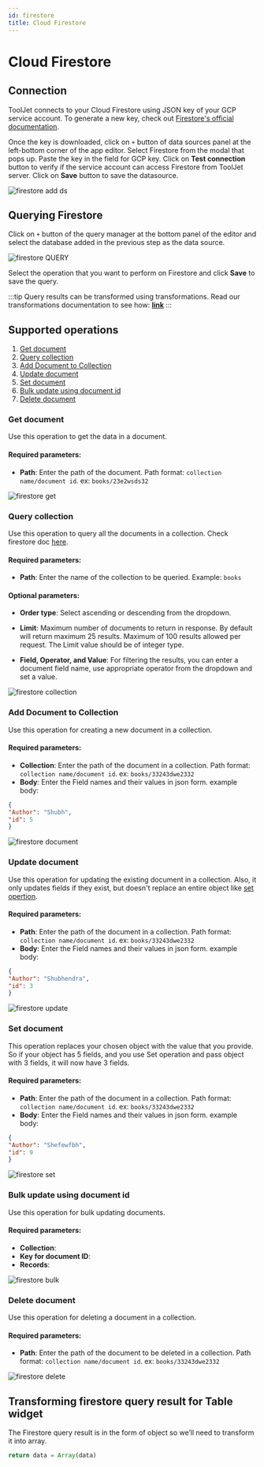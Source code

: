```yaml
---
id: firestore
title: Cloud Firestore
---
```


# Cloud Firestore

## Connection 
ToolJet connects to your Cloud Firestore using JSON key of your GCP service account.
To generate a new key, check out [Firestore's official documentation](https://cloud.google.com/iam/docs/creating-managing-service-account-keys#iam-service-account-keys-create-console).

Once the key is downloaded, click on `+` button of data sources panel at the left-bottom corner of the app editor. Select Firestore from the modal that pops up. Paste the key in the field for GCP key. Click on **Test connection** button to verify if the service account can access Firestore from ToolJet server. Click on **Save** button to save the datasource.


<img className="screenshot-full" src="/img/datasource-reference/firestore/add-ds-firestore.gif"  alt="firestore add ds"/>


## Querying Firestore 

Click on `+` button of the query manager at the bottom panel of the editor and select the database added in the previous step as the data source.


<img className="screenshot-full" src="/img/datasource-reference/firestore/firestore-query.png" alt="firestore QUERY" />


Select the operation that you want to perform on Firestore and click **Save** to save the query. 

:::tip
Query results can be transformed using transformations. Read our transformations documentation to see how: **[link](/docs/tutorial/transformations)**
:::

## Supported operations
1. [Get document](#get-document)
2. [Query collection](#query-collection)
3. [Add Document to Collection](#add-document-to-collection) 
4. [Update document](#update-document) 
5. [Set document](#set-document)
6. [Bulk update using document id](#bulk-update-using-document-id)
7. [Delete document](#delete-document)

### Get document

Use this operation to get the data in a document.

#### Required parameters:

- **Path**: Enter the path of the document. Path format: `collection name/document id`. ex: `books/23e2wsds32`


<img className="screenshot-full" src="/img/datasource-reference/firestore/get.png" alt="firestore get" />


### Query collection

Use this operation to query all the documents in a collection. Check firestore doc [here](https://firebase.google.com/docs/reference/js/v8/firebase.database.Query).

#### Required parameters:

- **Path**: Enter the name of the collection to be queried. Example: `books`

#### Optional parameters:

- **Order type**: Select ascending or descending from the dropdown.

- **Limit**: Maximum number of documents to return in response. By default will return maximum 25 results. Maximum of 100 results allowed per request. The Limit value should be of integer type.

- **Field, Operator, and Value**: For filtering the results, you can enter a document field name, use appropriate operator from the dropdown and set a value.


<img className="screenshot-full" src="/img/datasource-reference/firestore/query-collection.png" alt="firestore collection"/>


### Add Document to Collection

Use this operation for creating a new document in a collection.

#### Required parameters:

- **Collection**: Enter the path of the document in a collection. Path format: `collection name/document id`. ex: `books/33243dwe2332`
- **Body**: Enter the Field names and their values in json form. example body:
```json
{
"Author": "Shubh",
"id": 5
}
```


<img className="screenshot-full" src="/img/datasource-reference/firestore/add-document.png" alt="firestore document" />


### Update document

Use this operation for updating the existing document in a collection. Also, it only updates fields if they exist, but doesn't replace an entire object like [set opertion](#set-document).

#### Required parameters:

- **Path**: Enter the path of the document in a collection. Path format: `collection name/document id`. ex: `books/33243dwe2332`
- **Body**: Enter the Field names and their values in json form. example body:
```json
{
"Author": "Shubhendra",
"id": 3
}
```


<img className="screenshot-full" src="/img/datasource-reference/firestore/update.png" alt="firestore update" />


### Set document

This operation replaces your chosen object with the value that you provide. So if your object has 5 fields, and you use Set operation and pass object with 3 fields, it will now have 3 fields.

#### Required parameters:

- **Path**: Enter the path of the document in a collection. Path format: `collection name/document id`. ex: `books/33243dwe2332`
- **Body**: Enter the Field names and their values in json form. example body:
```json
{
"Author": "Shefewfbh",
"id": 9
}
```


<img className="screenshot-full" src="/img/datasource-reference/firestore/set.png" alt="firestore set" />


### Bulk update using document id

Use this operation for bulk updating documents.

#### Required parameters:

- **Collection**: 
- **Key for document ID**: 
- **Records**:



<img className="screenshot-full" src="/img/datasource-reference/firestore/bulk.png" alt="firestore bulk" />


### Delete document

Use this operation for deleting a document in a collection.

#### Required parameters:

- **Path**: Enter the path of the document to be deleted in a collection. Path format: `collection name/document id`. ex: `books/33243dwe2332`


<img className="screenshot-full" src="/img/datasource-reference/firestore/delete.png" alt="firestore delete"/>


## Transforming firestore query result for Table widget

The Firestore query result is in the form of object so we’ll need to transform it into array.

```js
return data = Array(data)
```